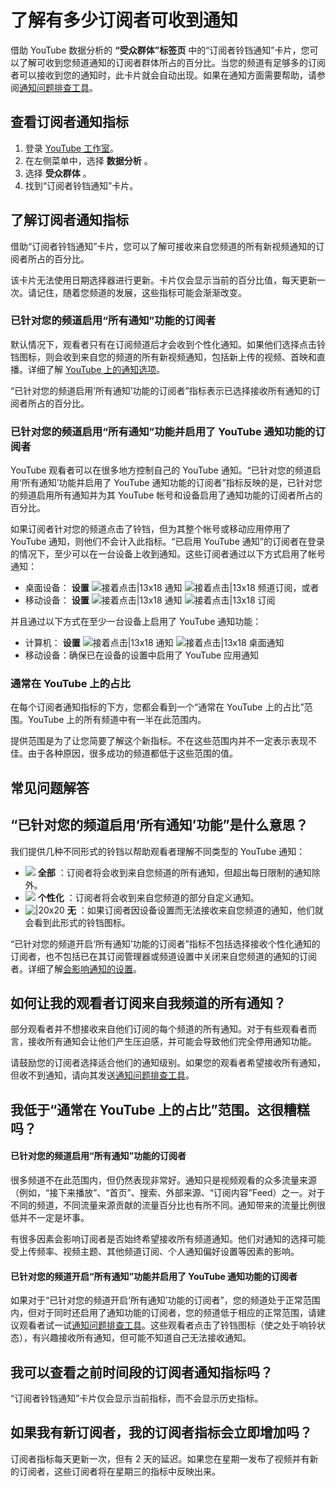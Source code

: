 # 了解有多少订阅者可收到通知

借助 YouTube 数据分析的 **“受众群体”标签页** 中的“订阅者铃铛通知”卡片，您可以了解可收到您频道通知的订阅者群体所占的百分比。当您的频道有足够多的订阅者可以接收到您的通知时，此卡片就会自动出现。如果在通知方面需要帮助，请参阅[通知问题排查工具](https://support.google.com/youtube/answer/7389684)。

## 查看订阅者通知指标

1. 登录 [YouTube 工作室](http://studio.youtube.com/)。
2. 在左侧菜单中，选择 **数据分析** 。
3. 选择 **受众群体** 。
4. 找到“订阅者铃铛通知”卡片。

## 了解订阅者通知指标

借助“订阅者铃铛通知”卡片，您可以了解可接收来自您频道的所有新视频通知的订阅者所占的百分比。

该卡片无法使用日期选择器进行更新。卡片仅会显示当前的百分比值，每天更新一次。请记住，随着您频道的发展，这些指标可能会渐渐改变。

### 已针对您的频道启用“所有通知”功能的订阅者

默认情况下，观看者只有在订阅频道后才会收到个性化通知。如果他们选择点击铃铛图标，则会收到来自您的频道的所有新视频通知，包括新上传的视频、首映和直播。详细了解 [YouTube 上的通知选项](https://support.google.com/youtube/answer/3382248)。

“已针对您的频道启用‘所有通知’功能的订阅者”指标表示已选择接收所有通知的订阅者所占的百分比。

### 已针对您的频道启用“所有通知”功能并启用了 YouTube 通知功能的订阅者

YouTube 观看者可以在很多地方控制自己的 YouTube 通知。“已针对您的频道启用‘所有通知’功能并启用了 YouTube 通知功能的订阅者”指标反映的是，已针对您的频道启用所有通知并为其 YouTube 帐号和设备启用了通知功能的订阅者所占的百分比。

如果订阅者针对您的频道点击了铃铛，但为其整个帐号或移动应用停用了 YouTube 通知，则他们不会计入此指标。“已启用 YouTube 通知”的订阅者在登录的情况下，至少可以在一台设备上收到通知。这些订阅者通过以下方式启用了帐号通知：

* 桌面设备： **设置**  ![接着点击|13x18](https://lh3.googleusercontent.com/SaY5lqCwN7kppnS546l9ys-E2sZftTTIHjBrdV-WsGPIhGjaxcEXjfgdIfW_UNG7Sw0=w13-h18 "接着点击") 通知 ![接着点击|13x18](https://lh3.googleusercontent.com/SaY5lqCwN7kppnS546l9ys-E2sZftTTIHjBrdV-WsGPIhGjaxcEXjfgdIfW_UNG7Sw0=w13-h18 "接着点击") 频道订阅，或者
* 移动设备： **设置**  ![接着点击|13x18](https://lh3.googleusercontent.com/SaY5lqCwN7kppnS546l9ys-E2sZftTTIHjBrdV-WsGPIhGjaxcEXjfgdIfW_UNG7Sw0=w13-h18 "接着点击") 通知 ![接着点击|13x18](https://lh3.googleusercontent.com/SaY5lqCwN7kppnS546l9ys-E2sZftTTIHjBrdV-WsGPIhGjaxcEXjfgdIfW_UNG7Sw0=w13-h18 "接着点击") 订阅

并且通过以下方式在至少一台设备上启用了 YouTube 通知功能：

* 计算机： **设置**  ![接着点击|13x18](https://lh3.googleusercontent.com/SaY5lqCwN7kppnS546l9ys-E2sZftTTIHjBrdV-WsGPIhGjaxcEXjfgdIfW_UNG7Sw0=w13-h18 "接着点击") 通知 ![接着点击|13x18](https://lh3.googleusercontent.com/SaY5lqCwN7kppnS546l9ys-E2sZftTTIHjBrdV-WsGPIhGjaxcEXjfgdIfW_UNG7Sw0=w13-h18 "接着点击") 桌面通知
* 移动设备：确保已在设备的设置中启用了 YouTube 应用通知

### 通常在 YouTube 上的占比

在每个订阅者通知指标的下方，您都会看到一个“通常在 YouTube 上的占比”范围。YouTube 上的所有频道中有一半在此范围内。

提供范围是为了让您简要了解这个新指标。不在这些范围内并不一定表示表现不佳。由于各种原因，很多成功的频道都低于这些范围的值。

## 常见问题解答

## “已针对您的频道启用‘所有通知’功能”是什么意思？

我们提供几种不同形式的铃铛以帮助观看者理解不同类型的 YouTube 通知：

* ![](https://lh3.googleusercontent.com/xtt3K8s2Q4M909OGCvAaDnb7PtH18z141iDfAr9-tv6dSGRBAQok66Iwvs65ad2th1E=w18)  **全部** ：订阅者将会收到来自您频道的所有通知，但超出每日限制的通知除外。
* ![](https://lh3.googleusercontent.com/KJmOPMGg_JBlKykajOR5DxjHKQeQNha3iX7zNs42UKnvR3G0WsX_p-IJK4p8fx96NgTg=h18)  **个性化** ：订阅者将会收到来自您频道的部分自定义通知。
* ![|20x20 ](https://lh3.googleusercontent.com/53nydMFlyzLUiKizGsbIgh3ZP8qp6ZFGCx_lwKcedCLExGX75KvfuU97ydL2ALuc8w=w20-h20)  **无** ：如果订阅者因设备设置而无法接收来自您频道的通知，他们就会看到此形式的铃铛图标。

“已针对您的频道开启‘所有通知’功能的订阅者”指标不包括选择接收个性化通知的订阅者，也不包括已在其订阅管理器或频道设置中关闭来自您频道的通知的订阅者。详细了解[会影响通知的设置](https://support.google.com/youtube/answer/7389684#settings)。

## 如何让我的观看者订阅来自我频道的所有通知？

部分观看者并不想接收来自他们订阅的每个频道的所有通知。对于有些观看者而言，接收所有通知会让他们产生压迫感，并可能会导致他们完全停用通知功能。

请鼓励您的订阅者选择适合他们的通知级别。如果您的观看者希望接收所有通知，但收不到通知，请向其发送[通知问题排查工具](https://support.google.com/youtube/answer/7391308)。

## 我低于“通常在 YouTube 上的占比”范围。这很糟糕吗？

#### 已针对您的频道启用“所有通知”功能的订阅者

很多频道不在此范围内，但仍然表现非常好。通知只是视频观看的众多流量来源（例如，“接下来播放”、“首页”、搜索、外部来源、“订阅内容”Feed）之一。对于不同的频道，不同流量来源贡献的流量百分比也有所不同。通知带来的流量比例很低并不一定是坏事。

有很多因素会影响订阅者是否始终希望接收所有频道通知。他们对通知的选择可能受上传频率、视频主题、其他频道订阅、个人通知偏好设置等因素的影响。

#### 已针对您的频道开启“所有通知”功能并启用了 YouTube 通知功能的订阅者

如果对于“已针对您的频道开启‘所有通知’功能的订阅者”，您的频道处于正常范围内，但对于同时还启用了通知功能的订阅者，您的频道低于相应的正常范围，请建议观看者试一试[通知问题排查工具](https://support.google.com/youtube/answer/7391308)。这些观看者点击了铃铛图标（使之处于响铃状态），有兴趣接收所有通知，但可能不知道自己无法接收通知。

## 我可以查看之前时间段的订阅者通知指标吗？

“订阅者铃铛通知”卡片仅会显示当前指标，而不会显示历史指标。

## 如果我有新订阅者，我的订阅者指标会立即增加吗？

订阅者指标每天更新一次，但有 2 天的延迟。如果您在星期一发布了视频并有新的订阅者，这些订阅者将在星期三的指标中反映出来。